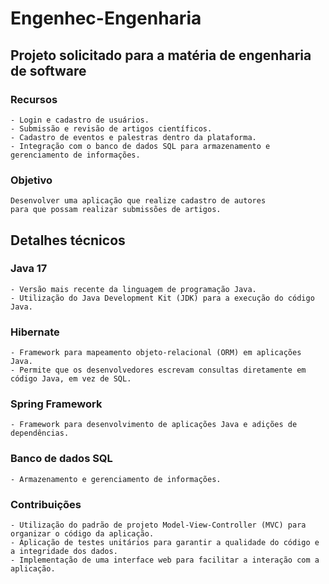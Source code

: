 # Engenhec-Engenharia
## Projeto solicitado para a matéria de engenharia de software

### Recursos
    - Login e cadastro de usuários.
    - Submissão e revisão de artigos científicos.
    - Cadastro de eventos e palestras dentro da plataforma.
    - Integração com o banco de dados SQL para armazenamento e gerenciamento de informações.
    
### Objetivo
    Desenvolver uma aplicação que realize cadastro de autores
    para que possam realizar submissões de artigos.
    
## Detalhes técnicos

### Java 17
    - Versão mais recente da linguagem de programação Java.
    - Utilização do Java Development Kit (JDK) para a execução do código Java.
    
### Hibernate
    - Framework para mapeamento objeto-relacional (ORM) em aplicações Java.
    - Permite que os desenvolvedores escrevam consultas diretamente em código Java, em vez de SQL.
    
### Spring Framework
    - Framework para desenvolvimento de aplicações Java e adições de dependências.
    
### Banco de dados SQL
    - Armazenamento e gerenciamento de informações.
    
### Contribuições
    - Utilização do padrão de projeto Model-View-Controller (MVC) para organizar o código da aplicação. 
    - Aplicação de testes unitários para garantir a qualidade do código e a integridade dos dados.
    - Implementação de uma interface web para facilitar a interação com a aplicação.
